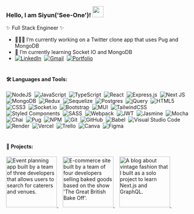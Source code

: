 ### Hello, I am Siyun('See-One')! <img width=30px src='https://media.giphy.com/media/hvRJCLFzcasrR4ia7z/giphy.gif' />

✨ Full Stack Engineer ✨

- 👩🏻‍💻 I’m currently working on a Twitter clone app that uses Pug and MongoDB
- 🌱 I’m currently learning Socket IO and MongoDB
- [![LinkedIn](https://img.shields.io/badge/linkedin-%230077B5.svg?style=for-the-badge&logo=linkedin&logoColor=white)](https://linkedin.com/in/siyunfeng/)&nbsp; [![Gmail](https://img.shields.io/badge/Gmail-D14836?style=for-the-badge&logo=gmail&logoColor=white)](mailto:siyunf21@gmail.com)&nbsp; [![Portfolio](https://img.shields.io/badge/Portfolio-%23000000.svg?style=for-the-badge&logo=firefox&logoColor=#FF7139)](https://siyunfeng.vercel.app/)

#

<h4>🛠️ Languages and Tools: </h4>
<div>
 
</div>

![NodeJS](https://img.shields.io/badge/node.js-6DA55F?style=for-the-badge&logo=node.js&logoColor=white)&nbsp;
![JavaScript](https://img.shields.io/badge/JavaScript-F7DF1E?logo=javascript&logoColor=black&style=for-the-badge)&nbsp;
![TypeScript](https://img.shields.io/badge/TypeScript-3178C6?logo=typescript&logoColor=white&style=for-the-badge)&nbsp;
![React](https://img.shields.io/badge/React-61DAFB?logo=react&logoColor=black&style=for-the-badge)&nbsp;
![Express.js](https://img.shields.io/badge/express.js-%23404d59.svg?style=for-the-badge&logo=express&logoColor=%2361DAFB)&nbsp;
![Next JS](https://img.shields.io/badge/Next-black?style=for-the-badge&logo=next.js&logoColor=white)&nbsp;
![MongoDB](https://img.shields.io/badge/MongoDB-47A248?logo=mongodb&logoColor=white&style=for-the-badge)&nbsp;
![Redux](https://img.shields.io/badge/redux-%23593d88.svg?style=for-the-badge&logo=redux&logoColor=white)&nbsp;
![Sequelize](https://img.shields.io/badge/sequelize-323330?style=for-the-badge&logo=sequelize&logoColor=blue)&nbsp;
![Postgres](https://img.shields.io/badge/postgres-%23316192.svg?style=for-the-badge&logo=postgresql&logoColor=white)&nbsp;
![jQuery](https://img.shields.io/badge/jquery-%230769AD.svg?style=for-the-badge&logo=jquery&logoColor=white)&nbsp;
![HTML5](https://img.shields.io/badge/html5-%23E34F26.svg?style=for-the-badge&logo=html5&logoColor=white)&nbsp;
![CSS3](https://img.shields.io/badge/css3-%231572B6.svg?style=for-the-badge&logo=css3&logoColor=white)&nbsp;
![Socket.io](https://img.shields.io/badge/Socket.io-black?style=for-the-badge&logo=socket.io&badgeColor=010101)&nbsp;
![Bootstrap](https://img.shields.io/badge/bootstrap-%238511FA.svg?style=for-the-badge&logo=bootstrap&logoColor=white)&nbsp;
![MUI](https://img.shields.io/badge/MUI-%230081CB.svg?style=for-the-badge&logo=mui&logoColor=white)&nbsp;
![TailwindCSS](https://img.shields.io/badge/tailwindcss-%2338B2AC.svg?style=for-the-badge&logo=tailwind-css&logoColor=white)&nbsp;
![Styled Components](https://img.shields.io/badge/styled--components-DB7093?style=for-the-badge&logo=styled-components&logoColor=white)&nbsp;
![SASS](https://img.shields.io/badge/SASS-hotpink.svg?style=for-the-badge&logo=SASS&logoColor=white)&nbsp;
![Webpack](https://img.shields.io/badge/webpack-%238DD6F9.svg?style=for-the-badge&logo=webpack&logoColor=black)&nbsp;
![JWT](https://img.shields.io/badge/JWT-black?style=for-the-badge&logo=JSON%20web%20tokens)&nbsp;
![Jasmine](https://img.shields.io/badge/jasmine-%238A4182.svg?style=for-the-badge&logo=jasmine&logoColor=white)&nbsp;
![Mocha](https://img.shields.io/badge/-mocha-%238D6748?style=for-the-badge&logo=mocha&logoColor=white)&nbsp;
![Chai](https://img.shields.io/badge/chai.js-323330?style=for-the-badge&logo=chai&logoColor=red)&nbsp;
![Pug](https://img.shields.io/badge/Pug-FFF?style=for-the-badge&logo=pug&logoColor=A86454)&nbsp;
![NPM](https://img.shields.io/badge/NPM-%23CB3837.svg?style=for-the-badge&logo=npm&logoColor=white)&nbsp;
![Git](https://img.shields.io/badge/git-%23F05033.svg?style=for-the-badge&logo=git&logoColor=white)&nbsp;
![GitHub](https://img.shields.io/badge/github-%23121011.svg?style=for-the-badge&logo=github&logoColor=white)&nbsp;
![Babel](https://img.shields.io/badge/Babel-F9DC3e?style=for-the-badge&logo=babel&logoColor=black)&nbsp;
![Visual Studio Code](https://img.shields.io/badge/VSCode-007ACC?logo=visualstudiocode&logoColor=white&style=for-the-badge)&nbsp;
![Render](https://img.shields.io/badge/Render-%46E3B7.svg?style=for-the-badge&logo=render&logoColor=white)&nbsp;
![Vercel](https://img.shields.io/badge/vercel-%23000000.svg?style=for-the-badge&logo=vercel&logoColor=white)&nbsp;
![Trello](https://img.shields.io/badge/Trello-%23026AA7.svg?style=for-the-badge&logo=Trello&logoColor=white)&nbsp;
![Canva](https://img.shields.io/badge/Canva-%2300C4CC.svg?style=for-the-badge&logo=Canva&logoColor=white)&nbsp;
![Figma](https://img.shields.io/badge/figma-%23F24E1E.svg?style=for-the-badge&logo=figma&logoColor=white)&nbsp;

#

<h4>📌 Projects: </h4>
<div>
  <a href='https://github.com/Team-Ada-Lovelace/Capstone-PartyPal'>  
    <img width=138px title='Event planning app built by a team of three developers that allows users to search for caterers and venues.' src='https://siyunfeng.vercel.app/static/media/logo-PartyPal.b5f3dd65e05c2353d653.png' />
  </a>&nbsp;&nbsp;
  <a href='https://github.com/siyunfeng/The-Grace-British-Bake-Off'>  
    <img width=138px title="E-commerce site built by a team of four developers selling baked goods based on the show 'The Great British Bake Off'." src='https://siyunfeng.vercel.app/static/media/logo-the-grace-british-bake-off.b522eb7a33e47c557520.png' />
  </a>&nbsp;&nbsp;
  <a href='https://github.com/siyunfeng/vintage_blog'>  
    <img width=138px title='A blog about vintage fashion that I built as a solo project to learn Next.js and GraphQL.' src='https://siyunfeng.vercel.app/static/media/logo-Vintager.cb7ab86bcad70c4a5c96.png' />
  </a>&nbsp;&nbsp;
</div>

 <!--
  <img width=38px alt='NodeJS' title='NodeJS' src="https://cdn.jsdelivr.net/gh/devicons/devicon/icons/nodejs/nodejs-original.svg" />&nbsp;
  <img width=38px alt='JavaScript' title='JavaScript' src="https://cdn.jsdelivr.net/gh/devicons/devicon/icons/javascript/javascript-original.svg" />&nbsp;
  <img width=38px alt='TypeScript' title='TypeScript' src="https://cdn.jsdelivr.net/gh/devicons/devicon/icons/typescript/typescript-original.svg" />&nbsp;
  <img width=38px alt='React' title='React' src="https://cdn.jsdelivr.net/gh/devicons/devicon/icons/react/react-original.svg" />&nbsp;
  <img width=38px alt='Redux' title='Redux' src="https://cdn.jsdelivr.net/gh/devicons/devicon/icons/redux/redux-original.svg" />&nbsp;
  <img width=38px alt='Express' title='Express' src="https://camo.githubusercontent.com/b781e4e3cb62aea137020cdcffd9bcebc1a28ad24131af05515c3cb4dfc20fe5/68747470733a2f2f69322e77702e636f6d2f7777772e6d656d656e746f746563682e696e2f6173736574732f696d616765732f69636f6e732f657870726573732e706e67" />&nbsp;
  <img width=38px alt='MongoDB' title='MongoDB' src="https://cdn.jsdelivr.net/gh/devicons/devicon/icons/mongodb/mongodb-original.svg" />&nbsp;
  <img width=38px alt='HTML' title='HTML' src="https://cdn.jsdelivr.net/gh/devicons/devicon/icons/html5/html5-original.svg" />&nbsp;
  <img width=38px alt='CSS' title='CSS' src="https://cdn.jsdelivr.net/gh/devicons/devicon/icons/css3/css3-original.svg" />&nbsp;
  <img width=38px alt='NextJS' title='NextJS' src="https://www.drupal.org/files/project-images/nextjs-icon-dark-background.png" />&nbsp;
  <img width=38px alt='JQuery' title='JQuery' src="https://cdn.jsdelivr.net/gh/devicons/devicon/icons/jquery/jquery-original.svg" />&nbsp;
  <img width=38px alt='PostgreSQL' title='PostgreSQL' src="https://cdn.jsdelivr.net/gh/devicons/devicon/icons/postgresql/postgresql-original.svg" />&nbsp;
  <img width=38px alt='Sequelize' title='Sequelize' src="https://cdn.jsdelivr.net/gh/devicons/devicon/icons/sequelize/sequelize-original.svg" />&nbsp;
  <img width=38px alt='GraphQL' title='GraphQL' src="https://cdn.jsdelivr.net/gh/devicons/devicon/icons/graphql/graphql-plain.svg" />&nbsp;
  <img width=38px alt='Socket.io' title='Socket.io' src="https://socket.io/images/logo.svg" />&nbsp;
  <img width=38px alt='Webpack' title='Webpack' src="https://cdn.jsdelivr.net/gh/devicons/devicon/icons/webpack/webpack-original.svg" />&nbsp;
  <img width=38px alt='Bootstrap' title='Bootstrap' src="https://cdn.jsdelivr.net/gh/devicons/devicon/icons/bootstrap/bootstrap-original.svg" />&nbsp;
  <img width=38px alt='Material UI' title='Material UI' src="https://cdn.jsdelivr.net/gh/devicons/devicon/icons/materialui/materialui-original.svg" />&nbsp;
  <img width=38px alt='Tailwind CSS' title='Tailwind CSS' src="https://cdn.jsdelivr.net/gh/devicons/devicon/icons/tailwindcss/tailwindcss-plain.svg" />&nbsp;
  <img width=38px alt='Sass' title='Sass' src="https://cdn.jsdelivr.net/gh/devicons/devicon/icons/sass/sass-original.svg" />&nbsp;
  <img width=38px alt='Jasmine' title='Jasmine' src="https://cdn.jsdelivr.net/gh/devicons/devicon/icons/jasmine/jasmine-plain-wordmark.svg" />&nbsp;
  <img width=38px alt='Mocha' title='Mocha' src="https://cdn.jsdelivr.net/gh/devicons/devicon/icons/mocha/mocha-plain.svg" />&nbsp;
  <img width=38px alt='Git' title='Git' src="https://cdn.jsdelivr.net/gh/devicons/devicon/icons/git/git-original.svg" />&nbsp;
  <img width=38px alt='GitHub' title='GitHub' src="https://ouch-cdn2.icons8.com/oeyaAzczXM6Q5AXA-fTKykG6FqokVjWJclAWTLLh95M/rs:fit:256:256/czM6Ly9pY29uczgu/b3VjaC1wcm9kLmFz/c2V0cy9wbmcvNDEw/LzY2ZThhYzc1LTJh/ZjAtNDk4MC1hNThl/LWMwOWY0NWIyM2Mz/NS5wbmc.png" />&nbsp; 
-->


<!--
      <span>Event planning app built by a team of three developers that allows users to search for caterers and venues.</span>
      <span>E-commerce site built by a team of four developers selling baked goods based on the show 'The Great British Bake Off'.</span>
      <span>A blog about vintage fashion that I built as a solo project to learn Next.js and GraphQL.</span>
-->        
          
          
<!--
**
- 💬 Ask me about ...
- 📫 How to reach me: ...
- 😄 Pronouns: ...
- ⚡ Fun fact: ...
-->
